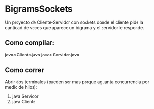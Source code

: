 # BigramsSockets
Un proyecto de Cliente-Servidor con sockets donde el cliente pide la cantidad de veces que aparece un bigrama y el servidor le responde.

## Como compilar:
javac Cliente.java
javac Servidor.java

## Como correr
Abrir dos terminales (pueden ser mas porque aguanta concurrencia por medio de hilos):
  1. java Servidor
  2. java Cliente
